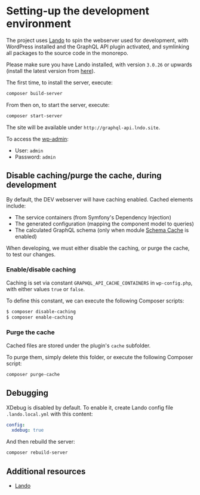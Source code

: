 # Setting-up the development environment

The project uses [Lando](https://lando.dev/) to spin the webserver used for development, with WordPress installed and the GraphQL API plugin activated, and symlinking all packages to the source code in the monorepo.

Please make sure you have Lando installed, with version `3.0.26` or upwards (install the latest version from [here](https://github.com/lando/lando/releases/)).

The first time, to install the server, execute:

```bash
composer build-server
```

From then on, to start the server, execute:

```bash
composer start-server
```

The site will be available under `http://graphql-api.lndo.site`.

To access the [wp-admin](http://graphql-api.lndo.site/wp-admin/):

- User: `admin`
- Password: `admin`

## Disable caching/purge the cache, during development

By default, the DEV webserver will have caching enabled. Cached elements include:

- The service containers (from Symfony's Dependency Injection)
- The generated configuration (mapping the component model to queries)
- The calculated GraphQL schema (only when module [Schema Cache](../layers/GraphQLAPIForWP/plugins/graphql-api-for-wp/docs/en/modules/schema-cache.md) is enabled)

When developing, we must either disable the caching, or purge the cache, to test our changes.

### Enable/disable caching

Caching is set via constant `GRAPHQL_API_CACHE_CONTAINERS` in `wp-config.php`, with either values `true` or `false`.

To define this constant, we can execute the following Composer scripts:

```bash
$ composer disable-caching
$ composer enable-caching
```

### Purge the cache

Cached files are stored under the plugin's `cache` subfolder.

To purge them, simply delete this folder, or execute the following Composer script:

```bash
composer purge-cache
```

## Debugging

XDebug is disabled by default. To enable it, create Lando config file `.lando.local.yml` with this content:

```yaml
config:
  xdebug: true
```

And then rebuild the server:

```bash
composer rebuild-server
```

## Additional resources

- [Lando](https://lando.dev/)
